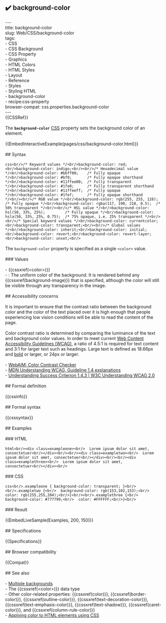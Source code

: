 ## ✔️ background-color 
 ---<br/>title: background-color<br/>slug: Web/CSS/background-color<br/>tags:<br/>  - CSS<br/>  - CSS Background<br/>  - CSS Property<br/>  - Graphics<br/>  - HTML Colors<br/>  - HTML Styles<br/>  - Layout<br/>  - Reference<br/>  - Styles<br/>  - Styling HTML<br/>  - background-color<br/>  - recipe:css-property<br/>browser-compat: css.properties.background-color<br/>---<br/>{{CSSRef}}<br/><br/>The **`background-color`** [CSS](/en-US/docs/Web/CSS) property sets the background color of an element.<br/><br/>{{EmbedInteractiveExample(pages/css/background-color.html)}}<br/><br/>## Syntax<br/><br/>```css<br/>/* Keyword values */<br/>background-color: red;<br/>background-color: indigo;<br/><br/>/* Hexadecimal value */<br/>background-color: #bbff00;    /* Fully opaque */<br/>background-color: #bf0;       /* Fully opaque shorthand */<br/>background-color: #11ffee00;  /* Fully transparent */<br/>background-color: #1fe0;      /* Fully transparent shorthand  */<br/>background-color: #11ffeeff;  /* Fully opaque */<br/>background-color: #1fef;      /* Fully opaque shorthand  */<br/><br/>/* RGB value */<br/>background-color: rgb(255, 255, 128);        /* Fully opaque */<br/>background-color: rgba(117, 190, 218, 0.5);  /* 50% transparent */<br/><br/>/* HSL value */<br/>background-color: hsl(50, 33%, 25%);         /* Fully opaque */<br/>background-color: hsla(50, 33%, 25%, 0.75);  /* 75% opaque, i.e. 25% transparent */<br/><br/>/* Special keyword values */<br/>background-color: currentcolor;<br/>background-color: transparent;<br/><br/>/* Global values */<br/>background-color: inherit;<br/>background-color: initial;<br/>background-color: revert;<br/>background-color: revert-layer;<br/>background-color: unset;<br/>```<br/><br/>The `background-color` property is specified as a single `<color>` value.<br/><br/>### Values<br/><br/>- {{cssxref(&lt;color&gt;)}}<br/>  - : The uniform color of the background. It is rendered behind any {{cssxref(background-image)}} that is specified, although the color will still be visible through any transparency in the image.<br/><br/>## Accessibility concerns<br/><br/>It is important to ensure that the contrast ratio between the background color and the color of the text placed over it is high enough that people experiencing low vision conditions will be able to read the content of the page.<br/><br/>Color contrast ratio is determined by comparing the luminance of the text and background color values. In order to meet current [Web Content Accessibility Guidelines (WCAG)](https://www.w3.org/WAI/intro/wcag), a ratio of 4.5:1 is required for text content and 3:1 for larger text such as headings. Large text is defined as 18.66px and [bold](/en-US/docs/Web/CSS/font-weight) or larger, or 24px or larger.<br/><br/>- [WebAIM: Color Contrast Checker](https://webaim.org/resources/contrastchecker/)<br/>- [MDN Understanding WCAG, Guideline 1.4 explanations](/en-US/docs/Web/Accessibility/Understanding_WCAG/Perceivable#guideline_1.4_make_it_easier_for_users_to_see_and_hear_content_including_separating_foreground_from_background)<br/>- [Understanding Success Criterion 1.4.3  | W3C Understanding WCAG 2.0](https://www.w3.org/TR/UNDERSTANDING-WCAG20/visual-audio-contrast-contrast.html)<br/><br/>## Formal definition<br/><br/>{{cssinfo}}<br/><br/>## Formal syntax<br/><br/>{{csssyntax}}<br/><br/>## Examples<br/><br/>### HTML<br/><br/>```html<br/><div class=exampleone><br/>  Lorem ipsum dolor sit amet, consectetuer<br/></div><br/><br/><div class=exampletwo><br/>  Lorem ipsum dolor sit amet, consectetuer<br/></div><br/><br/><div class=examplethree><br/>  Lorem ipsum dolor sit amet, consectetuer<br/></div><br/>```<br/><br/>### CSS<br/><br/>```css<br/>.exampleone { background-color: transparent; }<br/><br/>.exampletwo {<br/>  background-color: rgb(153,102,153);<br/>  color: rgb(255,255,204);<br/>}<br/><br/>.examplethree {<br/>  background-color: #777799;<br/>  color: #FFFFFF;<br/>}<br/>```<br/><br/>### Result<br/><br/>{{EmbedLiveSample(Examples, 200, 150)}}<br/><br/>## Specifications<br/><br/>{{Specifications}}<br/><br/>## Browser compatibility<br/><br/>{{Compat}}<br/><br/>## See also<br/><br/>- [Multiple backgrounds](/en-US/docs/Web/CSS/CSS_Backgrounds_and_Borders/Using_multiple_backgrounds)<br/>- The {{cssxref(&lt;color&gt;)}} data type<br/>- Other color-related properties: {{cssxref(color)}}, {{cssxref(border-color)}}, {{cssxref(outline-color)}}, {{cssxref(text-decoration-color)}}, {{cssxref(text-emphasis-color)}}, {{cssxref(text-shadow)}}, {{cssxref(caret-color)}}, and {{cssxref(column-rule-color)}}<br/>- [Applying color to HTML elements using CSS](/en-US/docs/Web/HTML/Applying_color)<br/>